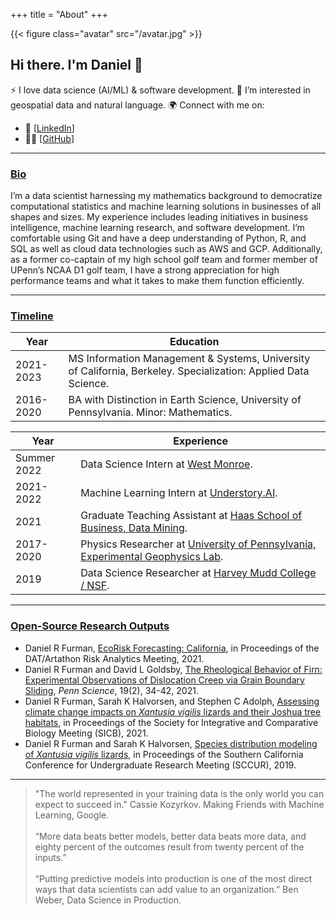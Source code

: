 +++
title = "About"
+++

{{< figure class="avatar" src="/avatar.jpg" >}}

## Hi there. I'm Daniel 👋

⚡️ I love data science (AI/ML) & software development.
🌱 I’m interested in geospatial data and natural language.
🌍 Connect with me on:
  * 🏢 [[LinkedIn](https://www.linkedin.com/in/daniel-ryan-furman/)]
  * 👨‍💻 [[GitHub](https://github.com/daniel-furman)]

---

### <ins>Bio </ins>

I’m a data scientist harnessing my mathematics background to democratize computational statistics and machine learning solutions in businesses of all shapes and sizes. My experience includes leading initiatives in business intelligence, machine learning research, and software development. I’m comfortable using Git and have a deep understanding of Python, R, and SQL as well as cloud data technologies such as AWS and GCP. Additionally, as a former co-captain of my high school golf team and former member of UPenn’s NCAA D1 golf team, I have a strong appreciation for high performance teams and what it takes to make them function efficiently.


---

### <ins>Timeline</ins>

Year | Education
-----|-------
2021-2023 | MS Information Management & Systems, University of California, Berkeley. Specialization: Applied Data Science. 
2016-2020 | BA with Distinction in Earth Science, University of Pennsylvania. Minor: Mathematics.

Year | Experience
-----|-------
Summer 2022 | Data Science Intern at <a href="https://www.westmonroe.com/services/digital/analytics-artificial-intelligence" target="_blank" rel="noopener noreferrer">West Monroe</a>.
2021-2022 | Machine Learning Intern at <a href="https://www.understory.ai" target="_blank" rel="noopener noreferrer">Understory.AI</a>.
2021 | Graduate Teaching Assistant at <a href="https://daniel-furman.github.io/research-outputs/Syllabus_MBA247.pdf" target="_blank" rel="noopener noreferrer">Haas School of Business, Data Mining</a>.
2017-2020 | Physics Researcher at <a href="https://web.sas.upenn.edu/dgoldsby/" target="_blank" rel="noopener noreferrer">University of Pennsylvania, Experimental Geophysics Lab</a>. 
2019 | Data Science Researcher at <a href="https://www.nsf.gov/awardsearch/showAward?AWD_ID=1757952" target="_blank" rel="noopener noreferrer">Harvey Mudd College / NSF</a>.

---

### <ins>Open-Source Research Outputs</ins>

* Daniel R Furman,  [EcoRisk Forecasting: California](https://datartathon.com/projects/2021-daniel-ecorisk-california), in Proceedings of the DAT/Artathon Risk Analytics Meeting, 2021. 
* Daniel R Furman and David L Goldsby, [The Rheological Behavior of Firn: Experimental Observations of Dislocation Creep via Grain Boundary Sliding](https://daniel-furman.github.io//research-outputs/Furman-and-Goldsby-2021.pdf), *Penn Science*, 19(2), 34-42, 2021.
* Daniel R Furman, Sarah K Halvorsen, and Stephen C Adolph, [Assessing climate change impacts on *Xantusia vigilis* lizards and their Joshua tree habitats](https://daniel-furman.github.io//research-outputs/SICB-poster-final.jpg), in Proceedings of the Society for Integrative and Comparative Biology Meeting (SICB), 2021. 
* Daniel R Furman and Sarah K Halvorsen, [Species distribution modeling of *Xantusia vigilis* lizards](https://daniel-furman.github.io//research-outputs/SCCUR-2019-presentation.pdf), in Proceedings of the Southern California Conference for Undergraduate Research Meeting (SCCUR), 2019.

---

> "The world represented in your training data is the only world you can expect to succeed in." Cassie Kozyrkov. Making Friends with Machine Learning, Google.  <br><br>
> “More data beats better models, better data beats more data, and eighty percent of the outcomes result from twenty percent of the inputs.” <br><br>
> “Putting predictive models into production is one of the most direct ways that data scientists can add value to an organization.” Ben Weber, Data Science in Production.
